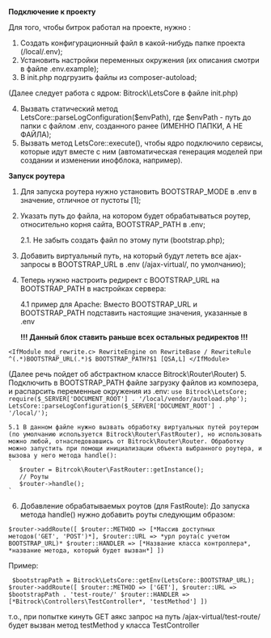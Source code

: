 **Подключение к проекту**

Для того, чтобы битрок работал на проекте, нужно :
1) Создать конфигурационный файл в какой-нибудь папке проекта (/local/.env);
2) Установить настройки переменных окружения (их описания смотри в файле .env.example);
3) В init.php подгрузить файлы из composer-autoload;

(Далее следует работа с ядром: Bitrock\LetsCore в файле init.php)

4) Вызвать статический метод LetsCore::parseLogConfiguration($envPath), где $envPath - путь до папки с файлом .env, созданного ранее (ИМЕННО ПАПКИ, А НЕ ФАЙЛА);
5) Вызвать метод LetsCore::execute(), чтобы ядро подключило сервисы, которые идут вместе с ним (автоматическая генерация моделей при создании и изменении инофблока, например).

**Запуск роутера**
1. Для запуска роутера нужно установить BOOTSTRAP_MODE в .env в значение, отличное от пустоты [1];
2. Указать путь до файла, на котором будет обрабатываться роутер, относительно корня сайта, BOOTSTRAP_PATH в .env;
   
   2.1. Не забыть создать файл по этому пути (bootstrap.php);
   
3. Добавить виртуальный путь, на который будут лететь все ajax-запросы в BOOTSTRAP_URL в .env (/ajax-virtual/, по умолчанию);
4. Теперь нужно настроить редирект с BOOTSTRAP_URL на BOOTSTRAP_PATH в настройках сервера:
   
   4.1 пример для Apache: 
    Вместо BOOTSTRAP_URL и BOOTSTRAP_PATH подставить настоящие значения, указанные в .env
   
   **!!! Данный блок ставить раньше всех остальных редиректов !!!**

`
   <IfModule mod_rewrite.c>
   RewriteEngine on
   RewriteBase /
   RewriteRule ^(.*)BOOTSTRAP_URL(.*)$ BOOTSTRAP_PATH?$1 [QSA,L]
   </IfModule>
`

(Далее речь пойдет об абстрактном классе Bitrock\Router\Router)
5. Подключить в BOOTSTRAP_PATH файле загрузку файлов из композера, и распарсить переменные окружения из .env:
`
use Bitrock\LetsCore;
require($_SERVER['DOCUMENT_ROOT'] . '/local/vendor/autoload.php');
LetsCore::parseLogConfiguration($_SERVER['DOCUMENT_ROOT'] . '/local/');
`

    5.1 В данном файле нужно вызвать обработку виртуальных путей роутером (по умолчанию используется Bitrock\Router\FastRouter), но использовать можно любой, отнаследовавшись от Bitrock\Router\Router. Обработку можно запустить при помощи инициализации объекта выбранного роутера, и вызова у него метода handle():
    `
       $router = Bitrcok\Router\FastRouter::getInstance();
       // Роуты
       $router->handle();
    `
   

6. Добавление обрабатываемых роутов (для FastRoute):
До запуска метода handle() нужно добавить роуты следующим образом:
   
`$router->addRoute([
    $router::METHOD => [*Массив доступных методов('GET', 'POST')*],
    $router::URL => *урл роута(с учетом BOOTSTRAP_URL)*
    $router::HANDLER => [*Название класса контроллера*, *название метода, который будет вызван*]
])`

Пример:

`
$bootstrapPath = Bitrock\LetsCore::getEnv(LetsCore::BOOTSTRAP_URL);
$router->addRoute([
    $router::METHOD => ['GET'],
    $router::URL => $bootstrapPath . 'test-route/'
    $router::HANDLER => [*Bitrock\Controllers\TestController*, 'testMethod']
])`

т.о., при попытке кинуть GET аякс запрос на путь /ajax-virtual/test-route/ будет вызван метод testMethod у класса TestController
